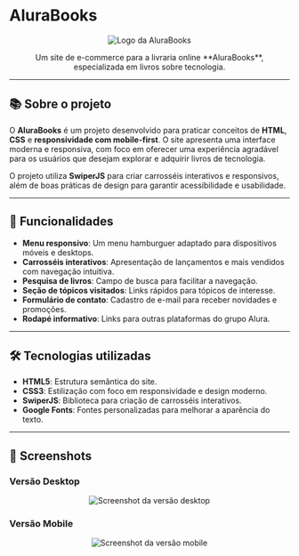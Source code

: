 # AluraBooks

<p align="center">
  <img src="https://github.com/MonicaHillman/alurabooks/blob/aula05/img/Logo.svg" alt="Logo da AluraBooks">
</p>

<p align="center">
  Um site de e-commerce para a livraria online **AluraBooks**, especializada em livros sobre tecnologia.
</p>

---

## 📚 Sobre o projeto

O **AluraBooks** é um projeto desenvolvido para praticar conceitos de **HTML**, **CSS** e **responsividade com mobile-first**. O site apresenta uma interface moderna e responsiva, com foco em oferecer uma experiência agradável para os usuários que desejam explorar e adquirir livros de tecnologia.

O projeto utiliza **SwiperJS** para criar carrosséis interativos e responsivos, além de boas práticas de design para garantir acessibilidade e usabilidade.

---

## 🚀 Funcionalidades

- **Menu responsivo**: Um menu hamburguer adaptado para dispositivos móveis e desktops.
- **Carrosséis interativos**: Apresentação de lançamentos e mais vendidos com navegação intuitiva.
- **Pesquisa de livros**: Campo de busca para facilitar a navegação.
- **Seção de tópicos visitados**: Links rápidos para tópicos de interesse.
- **Formulário de contato**: Cadastro de e-mail para receber novidades e promoções.
- **Rodapé informativo**: Links para outras plataformas do grupo Alura.

---

## 🛠️ Tecnologias utilizadas

- **HTML5**: Estrutura semântica do site.
- **CSS3**: Estilização com foco em responsividade e design moderno.
- **SwiperJS**: Biblioteca para criação de carrosséis interativos.
- **Google Fonts**: Fontes personalizadas para melhorar a aparência do texto.

---

## 📸 Screenshots

### Versão Desktop
<p align="center">
  <img src="https://imgur.com/6GsjQvJ.png" alt="Screenshot da versão desktop">
</p>

### Versão Mobile
<p align="center">
  <img src="https://imgur.com/Hy6t2jH.png" alt="Screenshot da versão mobile">
</p>